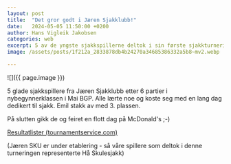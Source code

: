 ```yaml
---
layout: post
title:  "Det gror godt i Jæren Sjakklubb!"
date:   2024-05-05 11:50:00 +0200
author: Hans Vigleik Jakobsen
categories: web
excerpt: 5 av de yngste sjakkspillerne deltok i sin første sjakkturnering
image: /assets/posts/1f212a_2833878db4b24270a34685386332a5b8~mv2.webp

---
```

![]({{ page.image }})

5 glade sjakkspillere fra Jæren Sjakklubb etter 6 partier i nybegynnerklassen i Mai BGP. 
Alle lærte noe og koste seg med en lang dag dedikert til sjakk. Emil stakk av med 3. plassen.

På slutten gikk de og feiret en flott dag på McDonald's ;-)

[Resultatlister (tournamentservice.com)]

(Jæren SKU er under etablering - så våre spillere som deltok i denne turneringen representerte Hå Skulesjakk)


[Resultatlister (tournamentservice.com)]:https://tournamentservice.com/standings.aspx?TID=MaiBGPStavangerSKU2024-StavangerSKU&group=Nybegynner